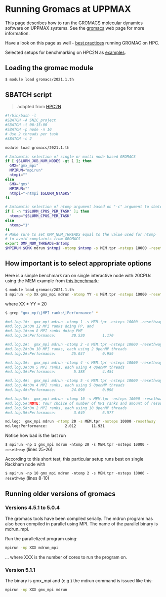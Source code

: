# Running Gromacs at UPPMAX

This page describes how to run the GROMACS molecular dynamics software on UPPMAX systems. See the [gromacs](http://www.gromacs.org/) web page for more information.

Have a look on this page as well - [best practices](https://docs.bioexcel.eu/gromacs_bpg/en/master/cookbook/cookbook.html) running GROMAC on HPC.

Selected setups for benchmarking on HPC2N as [examples](https://github.com/hpc2n/CourseEfficientMD/tree/main/benchmark/GROMACS).

## Loading the gromac module

``` bash
$ module load gromacs/2021.1.th
```

## SBATCH script

> adapted from [HPC2N](https://www.hpc2n.umu.se/resources/software/gromacs)

``` bash
#!/bin/bash -l
#SBATCH -A SNIC_project
#SBATCH -t 00:15:00
#SBATCH -p node -n 10
# Use 2 threads per task
#SBATCH -c 2

module load gromacs/2021.1.th

# Automatic selection of single or multi node based GROMACS
if [ $SLURM_JOB_NUM_NODES -gt 1 ]; then
  GMX="gmx_mpi"
  MPIRUN="mpirun"
  ntmpi=""
else
  GMX="gmx"
  MPIRUN=""
  ntmpi="-ntmpi $SLURM_NTASKS"
fi

# Automatic selection of ntomp argument based on "-c" argument to sbatch
if [ -n "$SLURM_CPUS_PER_TASK" ]; then
  ntomp="$SLURM_CPUS_PER_TASK"
else
  ntomp="1"
fi
# Make sure to set OMP_NUM_THREADS equal to the value used for ntomp
# to avoid complaints from GROMACS
export OMP_NUM_THREADS=$ntomp
$MPIRUN $GMX mdrun $ntmpi -ntomp $ntomp -s MEM.tpr -nsteps 10000 -resethway
```

## How important is to select appropriate options

Here is a simple benchmark ran on single interactive node with 20CPUs
using the MEM example from
[this benchmark](https://www.mpibpc.mpg.de/grubmueller/bench):

```bash
$ module load gromacs/2021.1.th
$ mpirun -np XX gmx_mpi mdrun -ntomp YY -s MEM.tpr -nsteps 10000 -resethway
```

where XX * YY = 20

``` bash linenums="1"
$ grep "gmx_mpi\|MPI ranks\|Performance" *

#md.log.1#:  gmx_mpi mdrun -ntomp 1 -s MEM.tpr -nsteps 10000 -resethway
#md.log.1#:On 12 MPI ranks doing PP, and
#md.log.1#:on 8 MPI ranks doing PME
#md.log.1#:Performance:       20.520        1.170

#md.log.2#:  gmx_mpi mdrun -ntomp 2 -s MEM.tpr -nsteps 10000 -resethway
#md.log.2#:On 10 MPI ranks, each using 2 OpenMP threads
#md.log.2#:Performance:       25.037        0.959

#md.log.3#:  gmx_mpi mdrun -ntomp 4 -s MEM.tpr -nsteps 10000 -resethway
#md.log.3#:On 5 MPI ranks, each using 4 OpenMP threads
#md.log.3#:Performance:        5.388        4.454

#md.log.4#:  gmx_mpi mdrun -ntomp 5 -s MEM.tpr -nsteps 10000 -resethway
#md.log.4#:On 4 MPI ranks, each using 5 OpenMP threads
#md.log.4#:Performance:       24.090        0.996

#md.log.5#:  gmx_mpi mdrun -ntomp 10 -s MEM.tpr -nsteps 10000 -resethway
#md.log.5#:NOTE: Your choice of number of MPI ranks and amount of resources results in using 10 OpenMP threads per rank, which is most likely inefficient. The optimum is usually between 1 and 6 threads per rank.
#md.log.5#:On 2 MPI ranks, each using 10 OpenMP threads
#md.log.5#:Performance:        3.649        6.577

md.log:  gmx_mpi mdrun -ntomp 20 -s MEM.tpr -nsteps 10000 -resethway
md.log:Performance:        2.012       11.931
```

Notice how bad is the last run

`$ mpirun -np 1 gmx_mpi mdrun -ntomp 20 -s MEM.tpr -nsteps 10000 -resethway` (lines 25-26)

According to this short test, this particular setup runs best on single Rackham node with

`$ mpirun -np 10 gmx_mpi mdrun -ntomp 2 -s MEM.tpr -nsteps 10000 -resethway` (lines 8-10)


## Running older versions of gromacs

### Versions 4.5.1 to 5.0.4

The gromacs tools have been compiled serially. The mdrun program has also been compiled in parallel using MPI. The name of the parallel binary is mdrun_mpi.

Run the parallelized program using:

``` bash
mpirun -np XXX mdrun_mpi
```

... where XXX is the number of cores to run the program on.

### Version 5.1.1

The binary is gmx_mpi and (e.g.) the mdrun command is issued like this:

``` bash
mpirun -np XXX gmx_mpi mdrun
```
